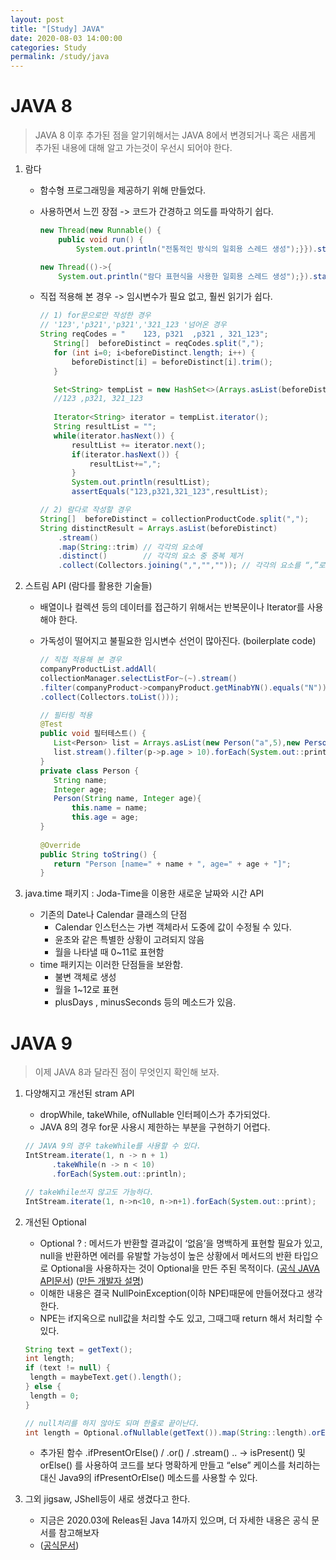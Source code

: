 ```yaml
---
layout: post
title: "[Study] JAVA"
date: 2020-08-03 14:00:00
categories: Study
permalink: /study/java
---
```


# JAVA 8

> JAVA 8 이후 추가된 점을 알기위해서는  JAVA 8에서 변경되거나 혹은 새롭게 추가된 내용에 대해 알고 가는것이 우선시 되어야 한다.

1. 람다

   - 함수형 프로그래밍을 제공하기 위해 만들었다.

   - 사용하면서 느낀 장점 -> 코드가 간경하고 의도를 파악하기 쉽다.

     ```java
     new Thread(new Runnable() {
         public void run() {
             System.out.println("전통적인 방식의 일회용 스레드 생성");}}).start();
     
     new Thread(()->{
         System.out.println("람다 표현식을 사용한 일회용 스레드 생성");}).start();
     ```

   - 직접 적용해 본 경우 -> 임시변수가 필요 없고, 훨씬 읽기가 쉽다.

     ```java
     // 1) for문으로만 작성한 경우
     // '123','p321','p321','321_123 '넘어온 경우
     String reqCodes = "    123, p321  ,p321 , 321_123";
     	String[]  beforeDistinct = reqCodes.split(","); 
     	for (int i=0; i<beforeDistinct.length; i++) {
     		beforeDistinct[i] = beforeDistinct[i].trim();
     	}
     
     	Set<String> tempList = new HashSet<>(Arrays.asList(beforeDistinct)); 
     	//123 ,p321, 321_123	
     	
     	Iterator<String> iterator = tempList.iterator();
     	String resultList = "";
     	while(iterator.hasNext()) {
     		resultList += iterator.next();
     		if(iterator.hasNext()) {
     			resultList+=",";
     		}
     		System.out.println(resultList);
     		assertEquals("123,p321,321_123",resultList);
     ```

     ```java
     // 2) 람다로 작성할 경우
     String[]  beforeDistinct = collectionProductCode.split(",");
     String distinctResult = Arrays.asList(beforeDistinct)
         .stream() 		  
         .map(String::trim) // 각각의 요소에
         .distinct()        // 각각의 요소 중 중복 제거
         .collect(Collectors.joining(",","","")); // 각각의 요소를 “,”로 연결
     ```

2. 스트림 API (람다를 활용한 기술들)

   - 배열이나 컬렉션 등의 데이터를 접근하기 위해서는 반복문이나 Iterator를 사용해야 한다.

   - 가독성이 떨어지고 불필요한 임시변수 선언이 많아진다. (boilerplate code)

     ```java
     // 직접 적용해 본 경우
     companyProductList.addAll(
     collectionManager.selectListFor~(~).stream()
     .filter(companyProduct->companyProduct.getMinabYN().equals("N")) // 미납여부 필터링
     .collect(Collectors.toList()));
     
     // 필터링 적용
     @Test
     public void 필터테스트() {
     	List<Person> list = Arrays.asList(new Person("a",5),new Person("b",11));
     	list.stream().filter(p->p.age > 10).forEach(System.out::println);
     }
     private class Person {
     	String name;
     	Integer age;
     	Person(String name, Integer age){
     		this.name = name;
     		this.age = age;
     }
     	
     @Override
     public String toString() {
     	return "Person [name=" + name + ", age=" + age + "]";
     }
     ```

3. java.time 패키지 : Joda-Time을 이용한 새로운 날짜와 시간 API
   - 기존의 Date나 Calendar 클래스의 단점
     - Calendar 인스턴스는 가변 객체라서 도중에 값이 수정될 수 있다.
     - 윤초와 같은 특별한 상황이 고려되지 않음
     - 월을 나타낼 때 0~11로 표현함
   - time 패키지는 이러한 단점들을 보완함.
     - 불변 객체로 생성
     - 월을 1~12로 표현
     - plusDays , minusSeconds 등의 메소드가 있음.



# JAVA 9

> 이제 JAVA 8과 달라진 점이 무엇인지 확인해 보자.

1. 다양해지고 개선된 stram API

   - dropWhile, takeWhile, ofNullable 인터페이스가 추가되었다.
   - JAVA 8의 경우 for문 사용시 제한하는 부분을 구현하기 어렵다.

   ```java
   // JAVA 9의 경우 takeWhile를 사용할 수 있다.
   IntStream.iterate(1, n -> n + 1)
       	 .takeWhile(n -> n < 10)
       	 .forEach(System.out::println);
   
   // takeWhile쓰지 않고도 가능하다.
   IntStream.iterate(1, n->n<10, n->n+1).forEach(System.out::print);
   ```

2. 개선된 Optional

   - Optional ? : 메서드가 반환할 결과값이 ‘없음’을 명백하게 표현할 필요가 있고, null을 반환하면 에러를 유발할 가능성이 높은 상황에서 메서드의 반환 타입으로 Optional을 사용하자는 것이 Optional을 만든 주된 목적이다. ([공식 JAVA API문서](https://docs.oracle.com/javase/9/docs/api/java/util/Optional.html)) ([만든 개발자 설명](<https://stackoverflow.com/questions/26327957/should-java-8-getters-return-optional-type/26328555#26328555>)) 
   - 이해한 내용은 결국 NullPoinException(이하 NPE)때문에 만들어졌다고 생각한다.
   - NPE는 if지옥으로 null값을 처리할 수도 있고, 그때그때 return 해서 처리할 수 있다.

   ```java
   String text = getText();
   int length;
   if (text != null) {
   	length = maybeText.get().length();
   } else {
   	length = 0;
   }
   
   // null처리를 하지 않아도 되며 한줄로 끝이난다.
   int length = Optional.ofNullable(getText()).map(String::length).orElse(0);
   ```

   - 추가된 함수 .ifPresentOrElse() / .or() / .stream() .. -> isPresent() 및orElse() 를 사용하여 코드를 보다 명확하게 만들고 “else” 케이스를 처리하는 대신 Java9의 ifPresentOrElse() 메소드를 사용할 수 있다.

3. 그외 jigsaw, JShell등이 새로 생겼다고 한다.

   - 지금은 2020.03에 Releas된 Java 14까지 있으며, 더 자세한 내용은 공식 문서를 참고해보자
   - ([공식문서](<https://www.oracle.com/java/technologies/javase-downloads.html#JDK14>))